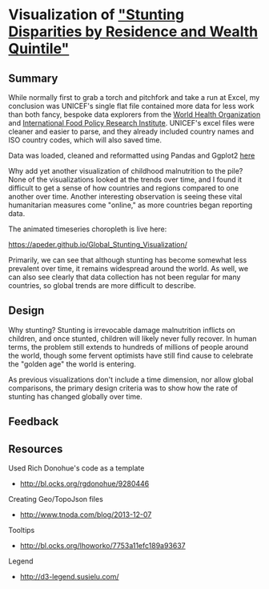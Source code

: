 Visualization of ["Stunting Disparities by Residence and Wealth Quintile"](http://data.unicef.org/nutrition/malnutrition.html)
======

Summary
------

While normally first to grab a torch and pitchfork and take a run at Excel, my conclusion was UNICEF's single flat file contained more data for less work than both fancy, bespoke data explorers from the [World Health Organization](http://gamapserver.who.int/gho/interactive_charts/mdg1/atlas.html) and [International Food Policy Research Institute](https://public.tableau.com/profile/publish/GNR2015/2015GNR#!/publish-confirm). UNICEF's excel files were cleaner and easier to parse, and they already included country names and ISO country codes, which will also saved time.  

Data was loaded, cleaned and reformatted using Pandas and Ggplot2 [here](https://github.com/Apeder/Global_Stunting_Visualization/tree/master/Data/Raw_Data_Cleaning)

Why add yet another visualization of childhood malnutrition to the pile? None of the visualizations looked at the trends over time, and I found it difficult to get a sense of how countries and regions compared to one another over time. Another interesting observation is seeing these vital humanitarian measures come "online," as more countries began reporting data. 

The animated timeseries choropleth is live here: 

https://apeder.github.io/Global_Stunting_Visualization/

Primarily, we can see that although stunting has become somewhat less prevalent over time, it remains widespread around the world.  As well, we can also see clearly that data collection has not been regular for many countries, so global trends are more difficult to describe. 

Design
----

Why stunting? Stunting is irrevocable damage malnutrition inflicts on children, and once stunted, children will likely never fully recover.  In human terms, the problem still extends to hundreds of millions of people around the world, though some fervent optimists have still find cause to celebrate the "golden age" the world is entering. 

As previous visualizations don't include a time dimension, nor allow global comparisons, the primary design criteria was to show how the rate of stunting has changed globally over time. 

Feedback
-----



Resources
------
Used Rich Donohue's code as a template 

* http://bl.ocks.org/rgdonohue/9280446

Creating Geo/TopoJson files 

* http://www.tnoda.com/blog/2013-12-07

Tooltips

* http://bl.ocks.org/lhoworko/7753a11efc189a93637

Legend 

* http://d3-legend.susielu.com/
